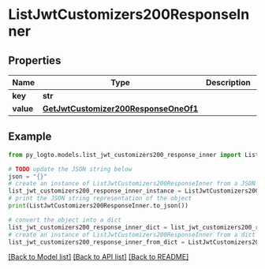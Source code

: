 # ListJwtCustomizers200ResponseInner


## Properties

Name | Type | Description | Notes
------------ | ------------- | ------------- | -------------
**key** | **str** |  | 
**value** | [**GetJwtCustomizer200ResponseOneOf1**](GetJwtCustomizer200ResponseOneOf1.md) |  | 

## Example

```python
from py_logto.models.list_jwt_customizers200_response_inner import ListJwtCustomizers200ResponseInner

# TODO update the JSON string below
json = "{}"
# create an instance of ListJwtCustomizers200ResponseInner from a JSON string
list_jwt_customizers200_response_inner_instance = ListJwtCustomizers200ResponseInner.from_json(json)
# print the JSON string representation of the object
print(ListJwtCustomizers200ResponseInner.to_json())

# convert the object into a dict
list_jwt_customizers200_response_inner_dict = list_jwt_customizers200_response_inner_instance.to_dict()
# create an instance of ListJwtCustomizers200ResponseInner from a dict
list_jwt_customizers200_response_inner_from_dict = ListJwtCustomizers200ResponseInner.from_dict(list_jwt_customizers200_response_inner_dict)
```
[[Back to Model list]](../README.md#documentation-for-models) [[Back to API list]](../README.md#documentation-for-api-endpoints) [[Back to README]](../README.md)


